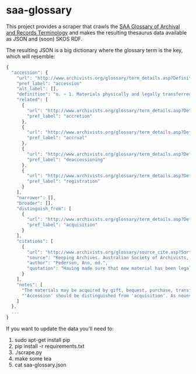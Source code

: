 saa-glossary
============

This project provides a scraper that crawls the [SAA Glossary of Archival and Records Terminology](http://www.archivists.org/glossary/) and makes the resulting thesaurus data available as JSON and (soon) SKOS RDF.

The resulting JSON is a big dictionary where the glossary term is the key, which
will resemble:

```javascript
{
  "accession": {
    "url": "http://www.archivists.org/glossary/term_details.asp?DefinitionKey=115", 
    "pref_label": "accession"
    "alt_label": [], 
    "definition": "n. ~ 1. Materials physically and legally transferred to a repository as a unit at a single time; an acquisition.\r\n\r\n", 
    "related": [
      {
        "url": "http://www.archivists.org/glossary/term_details.asp?DefinitionKey=275", 
        "pref_label": "accretion"
      }, 
      {
        "url": "http://www.archivists.org/glossary/term_details.asp?DefinitionKey=492", 
        "pref_label": "accrual"
      }, 
      {
        "url": "http://www.archivists.org/glossary/term_details.asp?DefinitionKey=655", 
        "pref_label": "deaccessioning"
      }, 
      {
        "url": "http://www.archivists.org/glossary/term_details.asp?DefinitionKey=1606", 
        "pref_label": "registration"
      }
    ], 
    "narrower": [],
    "broader": [], 
    "distinguish_from": [
      {
        "url": "http://www.archivists.org/glossary/term_details.asp?DefinitionKey=114", 
        "pref_label": "acquisition"
      }
    ], 
    "citations": [
      {
        "url": "http://www.archivists.org/glossary/source_cite.asp?SortOrder=220", 
        "source": "Keeping Archives. Australian Society of Archivists, 1987.", 
        "author": "Pederson, Ann, ed.", 
        "quotation": "Having made sure that new material has been legally transferred to your archives, the next, and vitally important, step is to gain control over it. This initial process is called accessioning."
      }
    ], 
    "notes": [
      "The materials may be acquired by gift, bequest, purchase, transfer, retention schedule, or statute. An accession may be part of a larger, existing collection.  An accession added to existing collections is sometimes called an accretion or an accrual.\r\n\r\n", 
      "'Accession' should be distinguished from 'acquisition'. As nouns, they are synonymous.  However, the verb 'accession' goes far beyond the sense of 'acquire', connoting the initial steps of processing by establishing rudimentary physical and intellectual control over the materials by entering brief information about those materials in a register, database, or other log of the repository's holdings."
    ]
  }, 
  ...
}
```

If you want to update the data you'll need to:

1. sudo apt-get install pip
1. pip install -r requirements.txt
1. ./scrape.py
1. make some tea
1. cat saa-glossary.json
